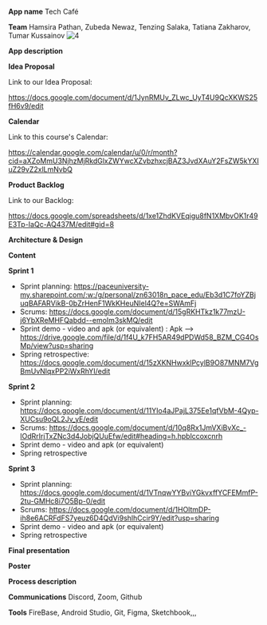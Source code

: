 **App name**
Tech Café

**Team** 
Hamsira Pathan,
Zubeda Newaz,
Tenzing Salaka,
Tatiana Zakharov,
Tumar Kussainov
![4](https://user-images.githubusercontent.com/69818212/159398201-fd9f2149-8db2-46be-b1ac-5124a7104d6e.png)



**App description**

**Idea Proposal**

Link to our Idea Proposal: 

https://docs.google.com/document/d/1JynRMUv_ZLwc_UyT4U9QcXKWS25fH6v9/edit

**Calendar**

Link to this course's Calendar: 

https://calendar.google.com/calendar/u/0/r/month?cid=aXZoMmU3NjhzMjRkdGlxZWYwcXZvbzhxcjBAZ3JvdXAuY2FsZW5kYXIuZ29vZ2xlLmNvbQ

**Product Backlog**  

Link to our Backlog: 

https://docs.google.com/spreadsheets/d/1xe1ZhdKVEqigu8fN1XMbvOK1r49E3Tp-IaQc-AQ437M/edit#gid=8

**Architecture & Design**

**Content**

**Sprint 1**

* Sprint planning: https://paceuniversity-my.sharepoint.com/:w:/g/personal/zn63018n_pace_edu/Eb3d1C7foYZBjuqBAFARVikB-0bZrHenF1WkKHeuNIel4Q?e=SWAmFj
* Scrums: https://docs.google.com/document/d/15gRKHTkz1k77mzU-j6YbXReMHFQabdd--emoIm3skMQ/edit 
* Sprint demo - video and apk (or equivalent) :  Apk --> https://drive.google.com/file/d/1f4U_k7FH5AR49dPDWd58_BZM_CG4OsMp/view?usp=sharing
* Spring retrospective: https://docs.google.com/document/d/15zXKNHwxklPcylB9O87MNM7VgBmUvNlqxPP2iWxRhYI/edit

**Sprint 2**

* Sprint planning: https://docs.google.com/document/d/11YIo4aJPajL375Ee1qfVbM-4Qyp-XUCsu9oQL2Jv_yE/edit
* Scrums: https://docs.google.com/document/d/10q8Rx1JmVXiBvXc_-lOdRrIrjTxZNc3d4JobjQUuEfw/edit#heading=h.hpblccoxcnrh
* Sprint demo - video and apk (or equivalent)
* Spring retrospective

**Sprint 3** 

* Sprint planning: https://docs.google.com/document/d/1VTnqwYYBviYGkvxffYCFEMmfP-2tu-GMHc8i7O5Bp-0/edit 
* Scrums: https://docs.google.com/document/d/1HOltmDP-ih8e6ACRFdFS7yeuz6D4QdVi9shlhCcir9Y/edit?usp=sharing
* Sprint demo - video and apk (or equivalent)
* Spring retrospective

**Final presentation**

**Poster**

**Process description**

**Communications**
Discord, Zoom, Github

**Tools**
FireBase,
Android Studio,
Git,
Figma,
Sketchbook,,,
